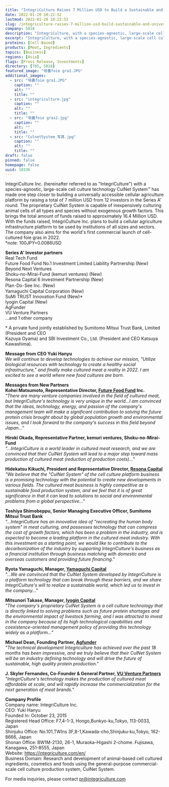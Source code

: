 ```yaml
---
title: "IntegriCulture Raises 7 Million USD to Build a Sustainable and Universally Accessible Cellular Agriculture Infrastructure"
date: 2022-01-20 10:22:52
lastmod: 2022-01-20 10:22:52
slug: /integriculture-raises-7-million-usd-build-sustainable-and-universally-accessible-cellular
company: 5818
description: "IntegriCulture, with a species-agnostic, large-scale cell culture technology CulNet System, is one step closer to building a universally accessible cellular agriculture platform after raising a total of 7 million USD from 12 investors in a Series A round. The company also aims for the world’s first commercial launch of cell-cultured foie gras in 2022."
excerpt: "IntegriCulture, with a species-agnostic, large-scale cell culture technology CulNet System, is one step closer to building a universally accessible cellular agriculture platform after raising a total of 7 million USD from 12 investors in a Series A round. The company also aims for the world’s first commercial launch of cell-cultured foie gras in 2022."
proteins: [Cell-Based]
products: [Meat, Ingredients]
topics: [Business]
regions: [Asia]
flags: [Press Release, Investments]
directory: [705, 5818]
featured_image: "培養foie gra1.JPG"
additional_images:
  - src: "培養foie gra1.JPG"
    caption: ""
    alt: ""
    title: ""
  - src: "integriculture.jpg"
    caption: ""
    alt: ""
    title: ""
  - src: "培養foie gras2.jpg"
    caption: ""
    alt: ""
    title: ""
  - src: "CulnetSystem_写真.jpg"
    caption: ""
    alt: ""
    title: ""
draft: false
pinned: false
homepage: false
uuid: 10336
---
```

IntegriCulture Inc. (hereinafter referred to as \"IntegriCulture\") with
a species-agnostic, large-scale cell culture technology CulNet System™
has made one step closer to building a universally accessible cellular
agriculture platform by raising a total of 7 million USD from 12
investors in the Series A' round. The proprietary CulNet System is
capable of inexpensively culturing animal cells of all types and species
without exogenous growth factors. This brings the total amount of funds
raised to approximately 16.4 Million USD. With the funds raised,
IntegriCulture Inc. plans to build a cellular agriculture infrastructure
platform to be used by institutions of all sizes and sectors. The
company also aims for the world's first commercial launch of
cell-cultured foie gras in 2022.\
\*note: 100JPY=0.0086USD

**Series A\' Investor partners**\
Real Tech Fund\
Future Food Fund No.1 Investment Limited Liability Partnership (New)\
Beyond Next Ventures\
Shoku-no-Mirai-Fund (kemuri ventures) (New)\
Resona Capital 6 Investment Partnership (New)\
Plan･Do･See Inc. (New)\
Yamaguchi Capital Corporation (New)\
SuMi TRUST Innovation Fund (New)\*\
Iyogin Capital (New)\
AgFunder\
VU Venture Partners\
...and 1 other company

\* A private fund jointly established by Sumitomo Mitsui Trust Bank,
Limited (President and CEO\
Kazuya Oyama) and SBI Investment Co., Ltd. (President and CEO Katsuya
Kawashima).

**Message from CEO Yuki Hanyu**\
*We will continue to develop technologies to achieve our mission,
\"Utilize biological resources with technology to create a healthy
social infrastructure,\" and finally make cultured meat a reality in
2022. I am excited to see a world where new food cultures are born.*

**Messages from New Partners**\
**Kohei Matsumoto, Representative Director, [Future Food
Fund](https://futurefoodfund.co.jp/en) Inc.**\
*"There are many venture companies involved in the field of cultured
meat, but IntegriCulture\'s technology is very unique in the world...I
am convinced that the ideas, technology, energy, and passion of the
company\'s management team will make a significant contribution to
solving the future protein crisis brought about by global population
growth and environmental issues, and I look forward to the company\'s
success in this field beyond Japan..."*

**Hiroki Okada, Representative Partner, kemuri ventures,
Shoku-no-Mirai-Fund**\
*"\...IntegriCulture is a world leader in cultured meat research, and we
are convinced that their CulNet System will lead to a major step toward
mass production of cultured meat (reduction of production costs)\..."*

**Hidekatsu Kikuchi, President and Representative Director, [Resona
Capital](https://www.resona-gr.co.jp/resonacapital/index.html)**\
*"We believe that the \"CulNet System\" of the cell culture platform
business is a promising technology with the potential to create new
developments in various fields. The cultured meat business is highly
competitive as a sustainable food production system, and we feel that it
is of great significance in that it can lead to solutions to social and
environmental problems from a global perspective..."*

**Toshiya Shimobeppu, Senior Managing Executive Officer, Sumitomo Mitsui
Trust Bank**\
*"\...IntegriCulture has an innovative idea of \"recreating the human
body system\" in meat culturing, and possesses technology that can
compress the cost of growth factors, which has been a problem in the
industry, and is expected to become a leading platform in the cultured
meat industry. With this investment as a starting point, we would like
to contribute to the decarbonization of the industry by supporting
IntegriCulture\'s business as a financial institution through business
matching with domestic and overseas customers and providing future
financing."*

**Ryota Yamaguchi, Manager, [Yamaguchi
Capital](http://yamaguchi-capital.co.jp/)**\
*"\...We are convinced that the CulNet System developed by
IntegriCulture is a platform technology that can break through these
barriers, and we share IntegriCulture\'s will to realize a sustainable
world, which led us to invest in the company..."*

**Mitsunori Takase, Manager, [Iyogin
Capital](https://www.iyo-capital.co.jp/)**\
*"The company\'s proprietary CulNet System is a cell culture technology
that is directly linked to solving problems such as future protein
shortages and the environmental impact of livestock farming, and I was
attracted to invest in the company because of its high technological
capabilities and coexistence-oriented management policy of providing
this technology widely as a platform..."*

**Michael Dean, Founding Partner, [Agfunder](https://agfunder.com/)**\
*\"The technical development Integriculture has achieved over the past
18 months has been impressive, and we truly believe that their CulNet
System will be an industry defining technology and will drive the future
of sustainable, high quality protein production."*

**J. Skyler Fernandes, Co-Founder & General Partner, [VU Venture
Partners](https://www.vuventurepartners.com/)**\
*"IntegriCulture\'s technology makes the production of cultured meat
affordable at scale, and will rapidly increase the commercialization for
the next generation of meat brands."*

**Company Profile**\
Company name: IntegriCulture Inc.\
CEO: Yuki Hanyu\
Founded In: October 23, 2015\
Registered Head Office: F7,4-1-3, Hongo,Bunkyo-ku,Tokyo, 113-0033,
Japan\
Shinjuku Office: No.101,TWIns 3F,8-1,Kawada-cho,Shinjuku-ku,Tokyo,
162-8666, Japan\
Shonan Office: BW1M-2130, 26-1, Muraoka-Higashi 2-chome. Fujisawa,
Kanagawa, 251-8555, Japan\
Website: <https://integriculture.com/en/>\
Business Domain: Research and development of animal-based cell cultured
ingredients, cosmetics and foods using the general-purpose
commercial-scale cell culture production system, CulNet System.

For media inquiries, please contact <pr@integriculture.com>
